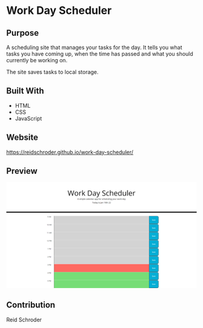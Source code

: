 # Work Day Scheduler


## Purpose
A scheduling site that manages your tasks for the day. It tells you what tasks you have coming up, when the time has passed and what you should currently be working on. 

The site saves tasks to local storage.
## Built With
* HTML
* CSS
* JavaScript

## Website
https://reidschroder.github.io/work-day-scheduler/


## Preview
![Alt text](./assets/images/work-day-scheduler-screenshot.png "Work Day Scheduler")

## Contribution
Reid Schroder
